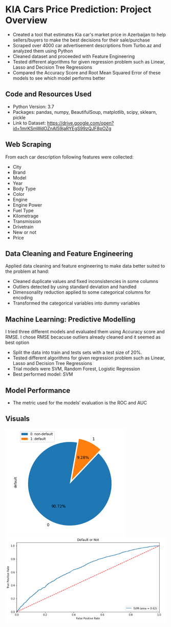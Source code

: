 # KIA Cars Price Prediction:  Project Overview 
* Created a tool that estimates Kia car's market price in Azerbaijan to help sellers/buyers to make the best decisions for their sale/purchase 
* Scraped over 4000 car advertisement descriptions from Turbo.az and analyzed them using Python
* Cleaned dataset and proceeded with Feature Engineering
* Tested different algorithms for given regression problem such as Linear, Lasso and Decision Tree Regressions
* Compared the Accuracy Score and Root Mean Squared Error of these models to see which model performs better

## Code and Resources Used
* Python Version: 3.7  
* Packages: pandas, numpy, BeautifulSoup, matplotlib, scipy, sklearn, pickle
* Link to Dataset: https://drive.google.com/open?id=1mrKSmWdOZnAI59jaRYEgS99zQJF8pOZg

## Web Scraping
From each car description following features were collected:
* City
* Brand
* Model
* Year
* Body Type
* Color
* Engine
* Engine Power
* Fuel Type
* Kilometrage
* Transmission
* Drivetrain
* New or not
* Price

## Data Cleaning and Feature Engineering
Applied data cleaning and feature engineering to make data better suited to the problem at hand:
* Cleaned duplicate values and fixed inconsistencies in some columns 
* Outliers detected by using standard deviation and handled
* Dimensonality reduction applied to some categorical columns for encoding 
* Transformed the categorical variables into dummy variables


## Machine Learning: Predictive Modelling
I tried three different models and evaluated them using Accuracy score and RMSE. I chose RMSE becacuse outliers already cleaned and it seemed as best option
* Split the data into train and tests sets with a test size of 20%.
* Tested different algorithms for given regression problem such as Linear, Lasso and Decision Tree Regressions
* Trial models were SVM, Random Forest, Logistic Regression
* Best performed model: SVM

## Model Performance
* The metric used for the models’ evaluation is the ROC and AUC


## Visuals
![alt text](https://github.com/JafarzadeAysel/Bank_Loan_Default_Prediction/blob/main/default_non.PNG "Defaults vs Non-Defaults in imbalanced data")
![alt text](https://github.com/JafarzadeAysel/Bank_Loan_Default_Prediction/blob/main/roc-auc.PNG "ROC - AUC curve of model")
